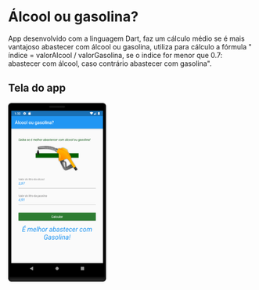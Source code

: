 <h1>Álcool ou gasolina?</h1>

App desenvolvido com a linguagem Dart, faz um cálculo médio se é mais vantajoso abastecer com álcool ou gasolina, utiliza para cálculo a fórmula " índice = valorAlcool / valorGasolina, 
 se o indice for menor que 0.7: abastecer com álcool, caso contrário abastecer com gasolina".
 
 
 <h2>Tela do app</h2>
 
 <p>
 <img src="preview.png" width="200">
 
 </p>
